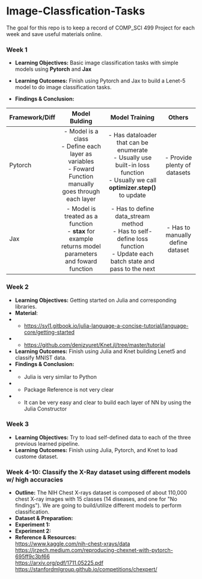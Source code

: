 # Image-Classfication-Tasks

The goal for this repo is to keep a record of COMP_SCI 499 Project for each week and save useful materials online.


### **Week 1**
- **Learning Objectives:** Basic image classification tasks with simple models using **Pytorch** and **Jax**
- **Learning Outcomes:** Finish using Pytorch and Jax to build a Lenet-5 model to do image classification tasks.

- **Findings & Conclusion:**

| Framework/Diff     | Model Bulding     | Model Training     | Others |
| ---------- | :-----------:  | :-----------: | :-----------: |
| Pytorch    | - Model is a class <br> - Define each layer as variables  <br> - Foward Function manually goes through each layer   | - Has dataloader that can be enumerate <br> - Usually use built-in loss function <br>  - Usually we call **optimizer.step()** to update   | - Provide plenty of datasets |
| Jax    | - Model is treated as a function <br> - **stax** for example returns model parameters and foward function     | - Has to define data_stream method <br>   - Has to self-define loss function <br> - Update each batch state and pass to the next   | - Has to manually define dataset |


### **Week 2**
- **Learning Objectives:** Getting started on Julia and corresponding libraries.
- **Material**: 
- - https://syl1.gitbook.io/julia-language-a-concise-tutorial/language-core/getting-started
- - https://github.com/denizyuret/Knet.jl/tree/master/tutorial
- **Learning Outcomes:** Finish using Julia and Knet building Lenet5 and classify MNIST data.
- **Findings & Conclusion:**
- - Julia is very similar to Python
- - Package Reference is not very clear
- - It can be very easy and clear to build each layer of NN by using the Julia Constructor

### **Week 3**
- **Learning Objectives:** Try to load self-defined data to each of the three previous learned pipeline.
- **Learning Outcomes:** Finish using Julia, Pytorch, and Knet to load custome dataset.

### **Week 4-10: Classify the X-Ray dataset using different models w/ high accuracies**
- **Outline:** The NIH Chest X-rays dataset is composed of about 110,000 chest X-ray images with 15 classes (14 diseases, and one for "No findings"). We are going to build/utilize different models to perform classification.
- **Dataset & Preparation:**
- **Experiment 1:**
- **Experiment 2:**
- **Reference & Resources:**
  <br /> https://www.kaggle.com/nih-chest-xrays/data 
  <br /> https://jrzech.medium.com/reproducing-chexnet-with-pytorch-695ff9c3bf66
  <br /> https://arxiv.org/pdf/1711.05225.pdf
  <br /> https://stanfordmlgroup.github.io/competitions/chexpert/
